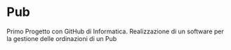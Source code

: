 # Pub
Primo Progetto con GitHub di Informatica. Realizzazione di un software per la gestione delle ordinazioni di un Pub
